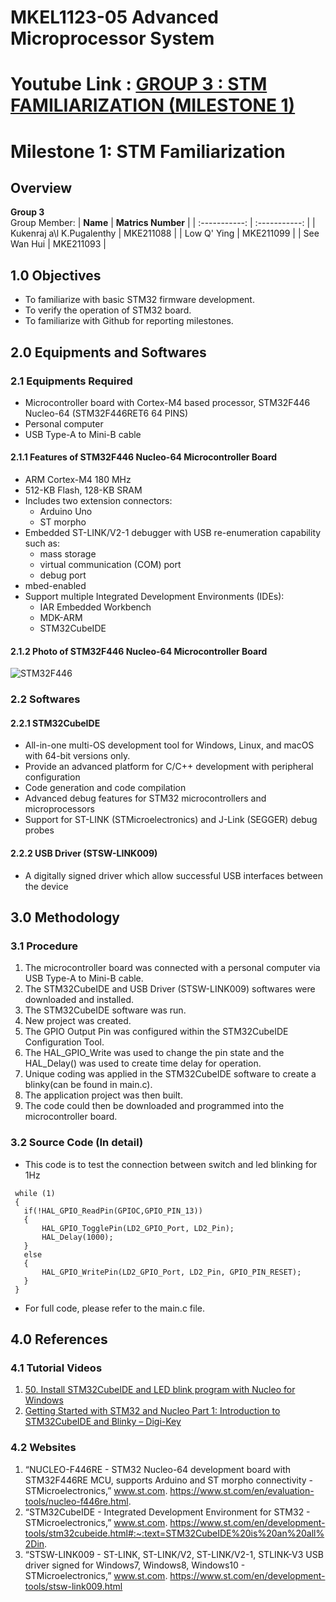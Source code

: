 # MKEL1123-05 Advanced Microprocessor System
# Youtube Link : [GROUP 3 : STM FAMILIARIZATION (MILESTONE 1)](https://youtu.be/YOWYuShPGjM)
# Milestone 1: STM Familiarization
## Overview
**Group 3**
<br>  Group Member: 
| **Name** | **Matrics Number** |
| :-----------: | :-----------: |
| Kukenraj a\l K.Pugalenthy | MKE211088 |
| Low Q' Ying | MKE211099 |
| See Wan Hui | MKE211093 |

## 1.0 Objectives
- To familiarize with basic STM32 firmware development.
- To verify the operation of STM32 board.
- To familiarize with Github for reporting milestones.

## 2.0 Equipments and Softwares
### 2.1 Equipments Required
- Microcontroller board with Cortex-M4 based processor, STM32F446 Nucleo-64 (STM32F446RET6 64 PINS)
- Personal computer 
- USB Type-A to Mini-B cable

#### 2.1.1 Features of STM32F446 Nucleo-64 Microcontroller Board
- ARM Cortex-M4 180 MHz
- 512-KB Flash, 128-KB SRAM
- Includes two extension connectors:
  - Arduino Uno
  - ST morpho
- Embedded ST-LINK/V2-1 debugger with USB re-enumeration capability such as:
  - mass storage
  - virtual communication (COM) port
  - debug port
- mbed-enabled
- Support multiple Integrated Development Environments (IDEs):
  - IAR Embedded Workbench
  - MDK-ARM
  - STM32CubeIDE

#### 2.1.2 Photo of STM32F446 Nucleo-64 Microcontroller Board
![STM32F446](https://user-images.githubusercontent.com/104665552/166263426-0b241e42-8453-40ed-a001-4d175e213135.jpeg)


### 2.2 Softwares
#### 2.2.1 STM32CubeIDE
- All-in-one multi-OS development tool for Windows, Linux, and macOS with 64-bit versions only.
- Provide an advanced platform for C/C++ development with peripheral configuration
- Code generation and code compilation
- Advanced debug features for STM32 microcontrollers and microprocessors 
- Support for ST-LINK (STMicroelectronics) and J-Link (SEGGER) debug probes

#### 2.2.2 USB Driver (STSW-LINK009)
- A digitally signed driver which allow successful USB interfaces between the device

## 3.0 Methodology
### 3.1 Procedure
1. The microcontroller board was connected with a personal computer via USB Type-A to Mini-B cable.
2. The STM32CubeIDE and USB Driver (STSW-LINK009) softwares were downloaded and installed.
3. The STM32CubeIDE software was run.
4. New project was created.
5. The GPIO Output Pin was configured within the STM32CubeIDE Configuration Tool.
6. The HAL_GPIO_Write was used to change the pin state and the HAL_Delay() was used to create time delay for operation.
7. Unique coding was applied in the STM32CubeIDE software to create a blinky(can be found in main.c).
8. The application project was then built.
9. The code could then be downloaded and programmed into the microcontroller board.

### 3.2 Source Code (In detail)
- This code is to test the connection between switch and led blinking for 1Hz
 ```
  while (1)
  {
    if(!HAL_GPIO_ReadPin(GPIOC,GPIO_PIN_13))
    {
    	HAL_GPIO_TogglePin(LD2_GPIO_Port, LD2_Pin);
    	HAL_Delay(1000);
    }
    else
    {
    	HAL_GPIO_WritePin(LD2_GPIO_Port, LD2_Pin, GPIO_PIN_RESET);
    }
  }
  ```
- For full code, please refer to the main.c file.

## 4.0 References 
### 4.1 Tutorial Videos
1. [50. Install STM32CubeIDE and LED blink program with Nucleo for Windows](https://www.youtube.com/watch?v=oAwZ0cjlmN8)
2. [Getting Started with STM32 and Nucleo Part 1: Introduction to STM32CubeIDE and Blinky – Digi-Key](https://www.youtube.com/watch?v=hyZS2p1tW-g)

### 4.2 Websites
1. “NUCLEO-F446RE - STM32 Nucleo-64 development board with STM32F446RE MCU, supports Arduino and ST morpho connectivity - STMicroelectronics,” www.st.com. https://www.st.com/en/evaluation-tools/nucleo-f446re.html.
2. “STM32CubeIDE - Integrated Development Environment for STM32 - STMicroelectronics,” www.st.com. https://www.st.com/en/development-tools/stm32cubeide.html#:~:text=STM32CubeIDE%20is%20an%20all%2Din.
3. “STSW-LINK009 - ST-LINK, ST-LINK/V2, ST-LINK/V2-1, STLINK-V3 USB driver signed for Windows7, Windows8, Windows10 - STMicroelectronics,” www.st.com. https://www.st.com/en/development-tools/stsw-link009.html
